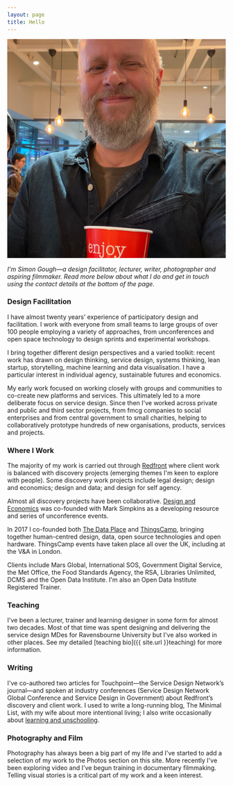 ```yaml
---
layout: page
title: Hello
---
```

![Alt text](/images/IMG_4529.jpeg "a title")

*I'm Simon Gough—a design facilitator, lecturer, writer, photographer and aspiring filmmaker. Read more below about what I do and get in touch using the contact details at the bottom of the page.* 

### Design Facilitation
I have almost twenty years’ experience of participatory design and facilitation. I work with everyone from small teams to large groups of over 100 people employing a variety of approaches, from unconferences and open space technology to design sprints and experimental workshops.

I bring together different design perspectives and a varied toolkit: recent work has drawn on design thinking, service design, systems thinking, lean startup, storytelling, machine learning and data visualisation. I have a particular interest in individual agency, sustainable futures and economics.

My early work focused on working closely with groups and communities to co-create new platforms and services. This ultimately led to a more deliberate focus on service design. Since then I've worked across private and public and third sector projects, from fmcg companies to social enterprises and from central government to small charities, helping to collaboratively prototype hundreds of new organisations, products, services and projects.

### Where I Work
The majority of my work is carried out through [Redfront](http://redfront.design) where client work is balanced with discovery projects (emerging themes I'm keen to explore with people). Some discovery work projects include legal design; design and economics; design and data; and design for self agency.

Almost all discovery projects have been collaborative. [Design and Economics](https://designandeconomics.com/) was co-founded with Mark Simpkins as a developing resource and series of unconference events.

In 2017 I co-founded both [The Data Place](https://thedata.place) and [ThingsCamp](https://things.camp), bringing together human-centred design, data, open source technologies and open hardware. ThingsCamp events have taken place all over the UK, including at the V&A in London.

Clients include Mars Global, International SOS, Government Digital Service, the Met Office, the Food Standards Agency, the RSA, Libraries Unlimited, DCMS and the Open Data Institute. I'm also an Open Data Institute Registered Trainer.

### Teaching
I've been a lecturer, trainer and learning designer in some form for almost two decades. Most of that time was spent designing and delivering the service design MDes for Ravensbourne University but I've also worked in other places. See my detailed [teaching bio]({{ site.url }}teaching) for more information.

### Writing
I've co-authored two articles for Touchpoint—the Service Design Network’s journal—and spoken at industry conferences (Service Design Network Global Conference and Service Design in Government) about Redfront’s discovery and client work. I used to write a long-running blog, The Minimal List, with my wife about more intentional living; I also write occasionally about [learning and unschooling](https://medium.com/learning-outsiders).

### Photography and Film
Photography has always been a big part of my life and I've started to add a selection of my work to the Photos section on this site. More recently I've been exploring video and I've begun training in documentary filmmaking. Telling visual stories is a critical part of my work and a keen interest.
